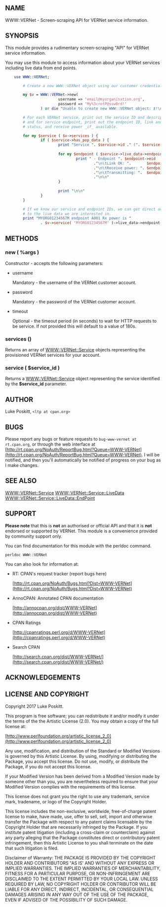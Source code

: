 ## NAME

WWW::VERNet - Screen-scraping API for VERNet service information.

## SYNOPSIS

This module provides a rudimentary screen-scraping "API" for VERNet service information.

You may use this module to access information about your VERNet services including
live data from end points.

```perl
	use WWW::VERNet;

        # Create a new WWW::VERNet object using our customer credentials.

        my $v = WWW::VERNet->new(
                        username => 'email@myorganisation.org',
                        password => 'My%3cretP@ssw0rd!'
                ) or die "Unable to create new WWW::VERNet object: $!\n";

        # For each VERNet service, print out the service ID and description,
        # and for service endpoint, print out the endpoint ID, link and transmit 
        # status, and receive power _if_ available.

        for my $service ( $v->services ) { 
                if ( $service->has_pop_data ) { 
                        print "Service ". $service->id ." (". $service->description .")\n";
                            
                        for my $endpoint ( $service->live_data->endpoints ) { 
                                print " - Endpoint ". $endpoint->eid 
                                        ."\n\tLink OK: ".       $endpoint->link_ok
                                        ."\n\tReceive power: ". $endpoint->receive_power
                                        ."\n\tTransmitting: ".  $endpoint->pop_transmitting
                                        ."\n\n"
                        }   
                            
                        print "\n\n"
                }   
        }

        # If we know our service and endpoint IDs, we can get direct access
        # to the live data we are interested in.
        print "MYORG01234567M endpoint A001 Rx power is "
                . $v->service( 'MYORG01234567M' )->live_data->endpoint( 'A001' )->receive_power;
```	

## METHODS

### new ( %args )

Constructor - accepts the following parameters:

- username

    Mandatory - the username of the VERNet customer account.

- password

    Mandatory - the password of the VERNet customer account.

- timeout

    Optional - the timeout period (in seconds) to wait for HTTP requests to be service.
    If not provided this will default to a value of 180s.

### services ()

Returns an array of [WWW::VERNet::Service](https://metacpan.org/pod/WWW::VERNet::Service) objects representing the provisioned 
VERNet services for your account.

### service ( $service\_id )

Returns a [WWW::VERNet::Service](https://metacpan.org/pod/WWW::VERNet::Service) object representing the service identified by the
__$service\_id__ parameter.

## AUTHOR

Luke Poskitt, `<ltp at cpan.org>`

## BUGS

Please report any bugs or feature requests to `bug-www-vernet at rt.cpan.org`, or through
the web interface at [http://rt.cpan.org/NoAuth/ReportBug.html?Queue=WWW-VERNet](http://rt.cpan.org/NoAuth/ReportBug.html?Queue=WWW-VERNet).  I will be 
notified, and then you'll automatically be notified of progress on your bug as I make changes.

## SEE ALSO

[WWW::VERNet::Service](https://metacpan.org/pod/WWW::VERNet::Service)
[WWW::VERNet::Service::LiveData](https://metacpan.org/pod/WWW::VERNet::Service::LiveData)
[WWW::VERNet::Service::LiveData::EndPoint](https://metacpan.org/pod/WWW::VERNet::Service::LiveData::EndPoint)

## SUPPORT

__Please note__ that this is __not__ an authorised or official API and that it is __not__
endorsed or supported by VERNet.  This module is a convenience provided by community
support only.

You can find documentation for this module with the perldoc command.

    perldoc WWW::VERNet

You can also look for information at:

- RT: CPAN's request tracker (report bugs here)

    [http://rt.cpan.org/NoAuth/Bugs.html?Dist=WWW-VERNet](http://rt.cpan.org/NoAuth/Bugs.html?Dist=WWW-VERNet)

- AnnoCPAN: Annotated CPAN documentation

    [http://annocpan.org/dist/WWW-VERNet](http://annocpan.org/dist/WWW-VERNet)

- CPAN Ratings

    [http://cpanratings.perl.org/d/WWW-VERNet](http://cpanratings.perl.org/d/WWW-VERNet)

- Search CPAN

    [http://search.cpan.org/dist/WWW-VERNet/](http://search.cpan.org/dist/WWW-VERNet/)

## ACKNOWLEDGEMENTS

## LICENSE AND COPYRIGHT

Copyright 2017 Luke Poskitt.

This program is free software; you can redistribute it and/or modify it
under the terms of the the Artistic License (2.0). You may obtain a
copy of the full license at:

[http://www.perlfoundation.org/artistic_license_2_0](http://www.perlfoundation.org/artistic_license_2_0)

Any use, modification, and distribution of the Standard or Modified
Versions is governed by this Artistic License. By using, modifying or
distributing the Package, you accept this license. Do not use, modify,
or distribute the Package, if you do not accept this license.

If your Modified Version has been derived from a Modified Version made
by someone other than you, you are nevertheless required to ensure that
your Modified Version complies with the requirements of this license.

This license does not grant you the right to use any trademark, service
mark, tradename, or logo of the Copyright Holder.

This license includes the non-exclusive, worldwide, free-of-charge
patent license to make, have made, use, offer to sell, sell, import and
otherwise transfer the Package with respect to any patent claims
licensable by the Copyright Holder that are necessarily infringed by the
Package. If you institute patent litigation (including a cross-claim or
counterclaim) against any party alleging that the Package constitutes
direct or contributory patent infringement, then this Artistic License
to you shall terminate on the date that such litigation is filed.

Disclaimer of Warranty: THE PACKAGE IS PROVIDED BY THE COPYRIGHT HOLDER
AND CONTRIBUTORS "AS IS' AND WITHOUT ANY EXPRESS OR IMPLIED WARRANTIES.
THE IMPLIED WARRANTIES OF MERCHANTABILITY, FITNESS FOR A PARTICULAR
PURPOSE, OR NON-INFRINGEMENT ARE DISCLAIMED TO THE EXTENT PERMITTED BY
YOUR LOCAL LAW. UNLESS REQUIRED BY LAW, NO COPYRIGHT HOLDER OR
CONTRIBUTOR WILL BE LIABLE FOR ANY DIRECT, INDIRECT, INCIDENTAL, OR
CONSEQUENTIAL DAMAGES ARISING IN ANY WAY OUT OF THE USE OF THE PACKAGE,
EVEN IF ADVISED OF THE POSSIBILITY OF SUCH DAMAGE.
